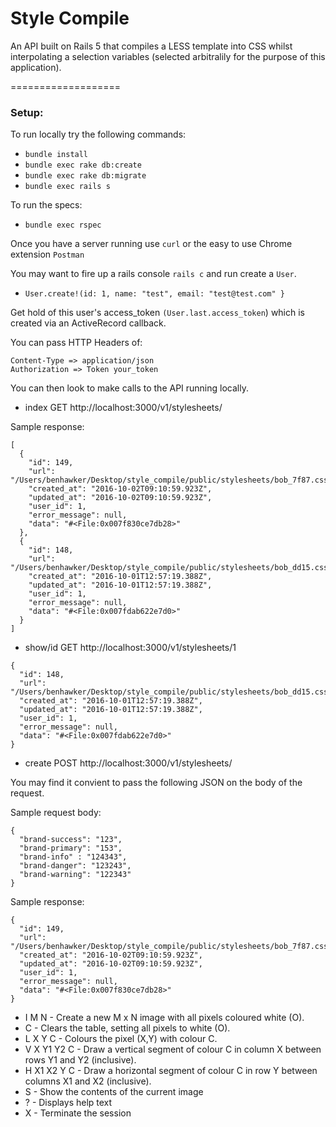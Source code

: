 
# Style Compile

An API built on Rails 5 that compiles a LESS template into CSS whilst interpolating a selection variables (selected arbitralily for the purpose of this application).

===================

### Setup:

To run locally try the following commands:

* ```bundle install```
* ```bundle exec rake db:create```
* ```bundle exec rake db:migrate```
* ```bundle exec rails s```

To run the specs:
* ```bundle exec rspec```

Once you have a server running use `curl` or the easy to use Chrome extension `Postman`

You may want to fire up a rails console `rails c` and run create a `User`.

* ```User.create!(id: 1, name: "test", email: "test@test.com" }```

Get hold of this user's access_token `(User.last.access_token`) which is created via an ActiveRecord callback.

You can pass HTTP Headers of:
```
Content-Type => application/json
Authorization => Token your_token
```

You can then look to make calls to the API running locally.

* index
GET http://localhost:3000/v1/stylesheets/

Sample response:

```
[
  {
    "id": 149,
    "url": "/Users/benhawker/Desktop/style_compile/public/stylesheets/bob_7f87.css",
    "created_at": "2016-10-02T09:10:59.923Z",
    "updated_at": "2016-10-02T09:10:59.923Z",
    "user_id": 1,
    "error_message": null,
    "data": "#<File:0x007f830ce7db28>"
  },
  {
    "id": 148,
    "url": "/Users/benhawker/Desktop/style_compile/public/stylesheets/bob_dd15.css",
    "created_at": "2016-10-01T12:57:19.388Z",
    "updated_at": "2016-10-01T12:57:19.388Z",
    "user_id": 1,
    "error_message": null,
    "data": "#<File:0x007fdab622e7d0>"
  }
]
```

* show/id
GET http://localhost:3000/v1/stylesheets/1

```
{
  "id": 148,
  "url": "/Users/benhawker/Desktop/style_compile/public/stylesheets/bob_dd15.css",
  "created_at": "2016-10-01T12:57:19.388Z",
  "updated_at": "2016-10-01T12:57:19.388Z",
  "user_id": 1,
  "error_message": null,
  "data": "#<File:0x007fdab622e7d0>"
}
```

* create
POST http://localhost:3000/v1/stylesheets/

You may find it convient to pass the following JSON on the body of the request.

Sample request body:
```
{
  "brand-success": "123",
  "brand-primary": "153",
  "brand-info" : "124343",
  "brand-danger": "123243",
  "brand-warning": "122343"
}
```

Sample response:

```
{
  "id": 149,
  "url": "/Users/benhawker/Desktop/style_compile/public/stylesheets/bob_7f87.css",
  "created_at": "2016-10-02T09:10:59.923Z",
  "updated_at": "2016-10-02T09:10:59.923Z",
  "user_id": 1,
  "error_message": null,
  "data": "#<File:0x007f830ce7db28>"
}
```






* I M N - Create a new M x N image with all pixels coloured white (O).
* C - Clears the table, setting all pixels to white (O).
* L X Y C - Colours the pixel (X,Y) with colour C.
* V X Y1 Y2 C - Draw a vertical segment of colour C in column X between rows Y1 and Y2 (inclusive).
* H X1 X2 Y C - Draw a horizontal segment of colour C in row Y between columns X1 and X2 (inclusive).
* S - Show the contents of the current image
* ? - Displays help text
* X - Terminate the session
